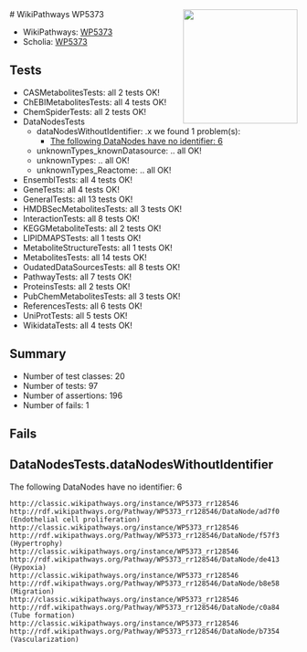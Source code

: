 <img style="float: right; width: 200px" src="https://upload.wikimedia.org/wikipedia/commons/thumb/8/83/Wplogo_with_text_500.png/640px-Wplogo_with_text_500.png" />
# WikiPathways WP5373

* WikiPathways: [WP5373](https://wikipathways.org/pathways/WP5373)
* Scholia: [WP5373](https://scholia.toolforge.org/wikipathways/WP5373)
## Tests
* CASMetabolitesTests: all 2 tests OK!
* ChEBIMetabolitesTests: all 4 tests OK!
* ChemSpiderTests: all 2 tests OK!
* DataNodesTests
    * dataNodesWithoutIdentifier: .x we found 1 problem(s):
        * [The following DataNodes have no identifier: 6](#d2d32fa5)
    * unknownTypes_knownDatasource: .. all OK!
    * unknownTypes: .. all OK!
    * unknownTypes_Reactome: .. all OK!
* EnsemblTests: all 4 tests OK!
* GeneTests: all 4 tests OK!
* GeneralTests: all 13 tests OK!
* HMDBSecMetabolitesTests: all 3 tests OK!
* InteractionTests: all 8 tests OK!
* KEGGMetaboliteTests: all 2 tests OK!
* LIPIDMAPSTests: all 1 tests OK!
* MetaboliteStructureTests: all 1 tests OK!
* MetabolitesTests: all 14 tests OK!
* OudatedDataSourcesTests: all 8 tests OK!
* PathwayTests: all 7 tests OK!
* ProteinsTests: all 2 tests OK!
* PubChemMetabolitesTests: all 3 tests OK!
* ReferencesTests: all 6 tests OK!
* UniProtTests: all 5 tests OK!
* WikidataTests: all 4 tests OK!


## Summary

* Number of test classes: 20
* Number of tests: 97
* Number of assertions: 196
* Number of fails: 1

## Fails

<a name="d2d32fa5" />

## DataNodesTests.dataNodesWithoutIdentifier

The following DataNodes have no identifier: 6
```
http://classic.wikipathways.org/instance/WP5373_rr128546 http://rdf.wikipathways.org/Pathway/WP5373_rr128546/DataNode/ad7f0 (Endothelial cell proliferation)
http://classic.wikipathways.org/instance/WP5373_rr128546 http://rdf.wikipathways.org/Pathway/WP5373_rr128546/DataNode/f57f3 (Hypertrophy)
http://classic.wikipathways.org/instance/WP5373_rr128546 http://rdf.wikipathways.org/Pathway/WP5373_rr128546/DataNode/de413 (Hypoxia)
http://classic.wikipathways.org/instance/WP5373_rr128546 http://rdf.wikipathways.org/Pathway/WP5373_rr128546/DataNode/b8e58 (Migration)
http://classic.wikipathways.org/instance/WP5373_rr128546 http://rdf.wikipathways.org/Pathway/WP5373_rr128546/DataNode/c0a84 (Tube formation)
http://classic.wikipathways.org/instance/WP5373_rr128546 http://rdf.wikipathways.org/Pathway/WP5373_rr128546/DataNode/b7354 (Vascularization)
```

